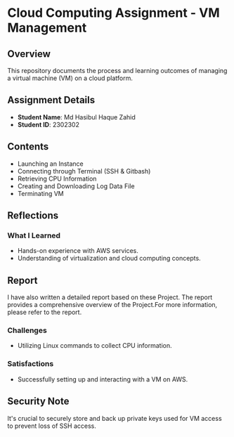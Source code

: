 # Cloud Computing Assignment - VM Management

## Overview
This repository documents the process and learning outcomes of managing a virtual machine (VM) on a cloud platform.

## Assignment Details
- **Student Name**: Md Hasibul Haque Zahid
- **Student ID**: 2302302

## Contents
- Launching an Instance
- Connecting through Terminal (SSH & Gitbash)
- Retrieving CPU Information
- Creating and Downloading Log Data File
- Terminating VM

## Reflections
### What I Learned
- Hands-on experience with AWS services.
- Understanding of virtualization and cloud computing concepts.

## Report
I have also written a detailed report based on these Project. The report provides a comprehensive overview of the Project.For more information, please refer to the report.

### Challenges
- Utilizing Linux commands to collect CPU information.

### Satisfactions
- Successfully setting up and interacting with a VM on AWS.

## Security Note
It's crucial to securely store and back up private keys used for VM access to prevent loss of SSH access.



